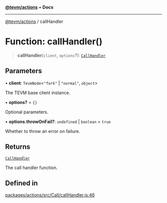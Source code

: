 [**@tevm/actions**](../README.md) • **Docs**

***

[@tevm/actions](../globals.md) / callHandler

# Function: callHandler()

> **callHandler**(`client`, `options`?): [`CallHandler`](../type-aliases/CallHandler.md)

## Parameters

• **client**: `TevmNode`\<`"fork"` \| `"normal"`, `object`\>

The TEVM base client instance.

• **options?** = `{}`

Optional parameters.

• **options.throwOnFail?**: `undefined` \| `boolean` = `true`

Whether to throw an error on failure.

## Returns

[`CallHandler`](../type-aliases/CallHandler.md)

The call handler function.

## Defined in

[packages/actions/src/Call/callHandler.js:46](https://github.com/qbzzt/tevm-monorepo/blob/main/packages/actions/src/Call/callHandler.js#L46)

